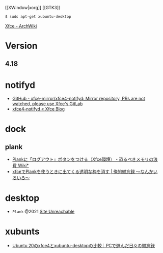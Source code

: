 [[XWindow|xorg]] [[GTK3]]

```sh
$ sudo apt-get xubuntu-desktop
```

[Xfce - ArchWiki](https://wiki.archlinux.jp/index.php/Xfce#Whisker_Menu)


# Version
## 4.18

# notifyd
- [GitHub - xfce-mirror/xfce4-notifyd: Mirror repository, PRs are not watched, please use Xfce's GitLab](https://github.com/xfce-mirror/xfce4-notifyd)
- [xfce4-notifyd « Xfce Blog](https://blog.xfce.org/category/xfce4-notifyd/)

# dock
## plank
- [Plankに「ログアウト」ボタンをつける（Xfce環境） - 恐るべきメモリの浪費 Wiki*](https://wikiwiki.jp/deepforget/Plank%E3%81%AB%E3%80%8C%E3%83%AD%E3%82%B0%E3%82%A2%E3%82%A6%E3%83%88%E3%80%8D%E3%83%9C%E3%82%BF%E3%83%B3%E3%82%92%E3%81%A4%E3%81%91%E3%82%8B%EF%BC%88Xfce%E7%92%B0%E5%A2%83%EF%BC%89)
- [xfceでPlankを使うときに出てくる透明な枠を消す | 俺的備忘録 〜なんかいろいろ〜](https://orebibou.com/ja/home/201902/20190226_001/)

# desktop
- `Plank` @2021 [Site Unreachable](https://www.linux-setting.tokyo/2021/07/linux-mint-202-uma-linux-mint-202-xfce.html)

# xubunts
- [Ubuntu 20のxfce4とxubuntu-desktopの比較｜PCで遊んだ日々の備忘録](https://www.fuukemn.biz/page120-ubuntu20-xfce4.html)
